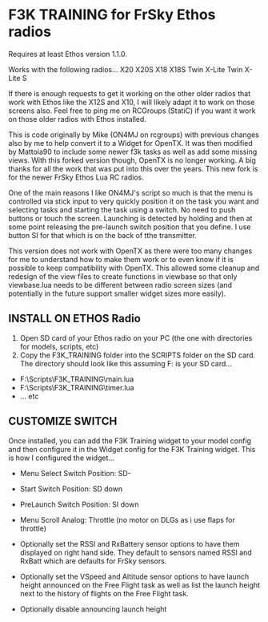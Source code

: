 # F3K TRAINING for FrSky Ethos radios

Requires at least Ethos version 1.1.0.

Works with the following radios...
X20
X20S
X18
X18S
Twin X-Lite
Twin X-Lite S

If there is enough requests to get it working on the other older radios that work with Ethos like the X12S and X10, I will likely adapt it to work on those screens also.  Feel free to ping me on RCGroups (StatiC) if you want it work on those older radios with Ethos installed.

This is code originally by Mike (ON4MJ on rcgroups) with previous changes also by me to help convert it to a Widget for OpenTX.  It was then modified by Mattoia90 to include some newer f3k tasks as well as add some missing views.  With this forked version though, OpenTX is no longer working.  A big thanks for all the work that was put into this over the years.  This new fork is for the newer FrSky Ethos Lua RC radios.

One of the main reasons I like ON4MJ's script so much is that the menu is controlled via stick input to very quickly position it on the task you want and selecting tasks and starting the task using a switch.  No need to push buttons or touch the screen.  Launching is detected by holding and then at some point releasing the pre-launch switch position that you define.  I use button SI for that which is on the back of tthe transmitter.

This version does not work with OpenTX as there were too many changes for me to understand how to make them work or to even know if it is possible to keep compatibility with OpenTX.  This allowed some cleanup and redesign of the view files to create functions in viewbase so that only viewbase.lua needs to be different between radio screen sizes (and potentially in the future support smaller widget sizes more easily).

## INSTALL ON ETHOS Radio
1. Open SD card of your Ethos radio on your PC (the one with directories for models, scripts, etc)
2. Copy the F3K_TRAINING folder into the SCRIPTS folder on the SD card.  The directory should look like this assuming F: is your SD card...
- F:\Scripts\F3K_TRAINING\main.lua
- F:\Scripts\F3K_TRAINING\timer.lua
- ... etc

## CUSTOMIZE SWITCH
Once installed, you can add the F3K Training widget to your model config and then configure it in the Widget config for the F3K Training widget.
This is how I configured the widget...
- Menu Select Switch Position: SD-
- Start Switch Position: SD down
- PreLaunch Switch Position: SI down
- Menu Scroll Analog: Throttle (no motor on DLGs as i use flaps for throttle)

- Optionally set the RSSI and RxBattery sensor options to have them displayed on right hand side.  They default to sensors named RSSI and RxBatt which are defaults for FrSky sensors.
- Optionally set the VSpeed and Altitude sensor options to have launch height announced on the Free Flight task as well as list the launch height next to the history of flights on the Free Flight task.
- Optionally disable announcing launch height
